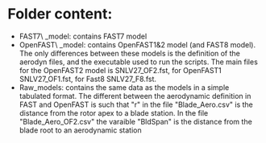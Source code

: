 # Folder content:

- FAST7\ _model: contains FAST7 model
- OpenFAST\ _model: contains OpenFAST1&2 model (and FAST8 model). The only differences between these models is the definition of the aerodyn files, and the executable used to run the scripts. The main files for the OpenFAST2 model is SNLV27_OF2.fst, for OpenFAST1 SNLV27_OF1.fst, for Fast8 SNLV27_F8.fst.
- Raw_models: contains the same data as the models in a simple tabulated format.  The different between the aerodynamic definition in FAST and OpenFAST is such that "r" in the file "Blade_Aero.csv" is the distance from the rotor apex to a blade station. In the file "Blade_Aero_OF2.csv" the varaible "BldSpan" is the distance from the blade root to an aerodynamic station
 
  


